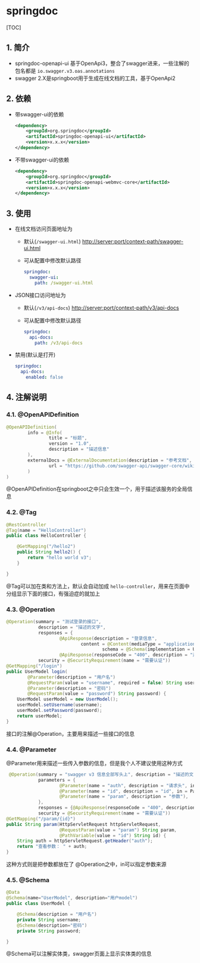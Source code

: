 # springdoc

[TOC]

## 1. 简介

- springdoc-openapi-ui 基于OpenApi3，整合了swagger进来，一些注解的包名都是 `io.swagger.v3.oas.annotations`
- swagger 2.X是springboot用于生成在线文档的工具，基于OpenApi2

## 2. 依赖

- 带swagger-ui的依赖

  ```xml
  <dependency>
      <groupId>org.springdoc</groupId>
      <artifactId>springdoc-openapi-ui</artifactId>
      <version>x.x.x</version>
  </dependency>
  ```

- 不带swagger-ui的依赖

  ```xml
  <dependency>
      <groupId>org.springdoc</groupId>
      <artifactId>springdoc-openapi-webmvc-core</artifactId>
      <version>x.x.x</version>
  </dependency>
  ```

## 3. 使用

- 在线文档访问页面地址为
  - 默认(`/swagger-ui.html`)
    <http://server:port/context-path/swagger-ui.html>
  - 可从配置中修改默认路径
  
    ```yml
    springdoc:
      swagger-ui:
        path: /swagger-ui.html
    ```

- JSON接口访问地址为
  - 默认(`/v3/api-docs`)
    <http://server:port/context-path/v3/api-docs>
  - 可从配置中修改默认路径
  
    ```yml
    springdoc:
      api-docs:
        path: /v3/api-docs
    ```

- 禁用(默认是打开)

  ```yml
  springdoc:
    api-docs:
      enabled: false
  ```

## 4. 注解说明

### 4.1. @OpenAPIDefinition

```java
@OpenAPIDefinition(
        info = @Info(
                title = "标题",
                version = "1.0",
                description = "描述信息"
        ),
        externalDocs = @ExternalDocumentation(description = "参考文档",
                url = "https://github.com/swagger-api/swagger-core/wiki/Swagger-2.X---Annotations"
        )
)
```

@OpenAPIDefinition在springboot之中只会生效一个，用于描述该服务的全局信息

### 4.2. @Tag

```java
@RestController
@Tag(name = "HelloController")
public class HelloController {

    @GetMapping("/hello2")
    public String hello2() {
        return "hello world v3";
    }

}
```

@Tag可以加在类和方法上，默认会自动加成 `hello-controller`，用来在页面中分组显示下面的接口，有强迫症的就加上

### 4.3. @Operation

```java
@Operation(summary = "测试登录的接口",
            description = "描述的文字",
            responses = {
                    @ApiResponse(description = "登录信息",
                            content = @Content(mediaType = "application/json",
                                    schema = @Schema(implementation = UserModel.class))),
                    @ApiResponse(responseCode = "400", description = "返回400时候错误的原因")},
            security = @SecurityRequirement(name = "需要认证"))
@GetMapping("/login")
public UserModel login(
        @Parameter(description = "用户名")
        @RequestParam(value = "username", required = false) String username,
        @Parameter(description = "密码")
        @RequestParam(value = "password") String password) {
    UserModel userModel = new UserModel();
    userModel.setUsername(username);
    userModel.setPassword(password);
    return userModel;
}
```

接口的注解@Operation，主要用来描述一些接口的信息

### 4.4. @Parameter

@Parameter用来描述一些传入参数的信息，但是我个人不建议使用这种方式

```java
 @Operation(summary = "swagger v3 信息全部写头上", description = "描述的文字",
            parameters = {
                    @Parameter(name = "auth", description = "请求头", in = ParameterIn.HEADER),
                    @Parameter(name = "id", description = "id", in = ParameterIn.PATH),
                    @Parameter(name = "param", description = "参数"),
            },
            responses = {@ApiResponse(responseCode = "400", description = "400错误")},
            security = @SecurityRequirement(name = "需要认证"))
@GetMapping("/param/{id}")
public String param(HttpServletRequest httpServletRequest,
                    @RequestParam(value = "param") String param,
                    @PathVariable(value = "id") String id) {
    String auth = httpServletRequest.getHeader("auth");
    return "查看参数： " + auth;
}
```

这种方式则是把参数都放在了 @Operation之中，in可以指定参数来源

### 4.5. @Schema

```java
@Data
@Schema(name="UserModel", description="用户model")
public class UserModel {

    @Schema(description = "用户名")
    private String username;
    @Schema(description="密码")
    private String password;

}
```

@Schema可以注解实体类，swagger页面上显示实体类的信息
